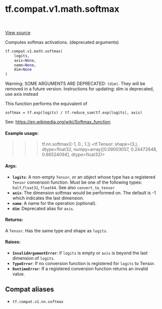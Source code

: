 <div itemscope itemtype="http://developers.google.com/ReferenceObject">
<meta itemprop="name" content="tf.compat.v1.math.softmax" />
<meta itemprop="path" content="Stable" />
</div>

# tf.compat.v1.math.softmax

<!-- Insert buttons and diff -->

<table class="tfo-notebook-buttons tfo-api" align="left">
</table>

<a target="_blank" href="/code/stable/tensorflow/python/ops/nn_ops.py">View source</a>



Computes softmax activations. (deprecated arguments)

``` python
tf.compat.v1.math.softmax(
    logits,
    axis=None,
    name=None,
    dim=None
)
```



<!-- Placeholder for "Used in" -->

Warning: SOME ARGUMENTS ARE DEPRECATED: `(dim)`. They will be removed in a future version.
Instructions for updating:
dim is deprecated, use axis instead

This function performs the equivalent of

    softmax = tf.exp(logits) / tf.reduce_sum(tf.exp(logits), axis)

See: https://en.wikipedia.org/wiki/Softmax_function

#### Example usage:


>>> tf.nn.softmax([-1, 0., 1.])
<tf.Tensor: shape=(3,), dtype=float32,
numpy=array([0.09003057, 0.24472848, 0.66524094], dtype=float32)>

#### Args:


* <b>`logits`</b>: A non-empty `Tensor`, or an object whose type has a registered
  `Tensor` conversion function. Must be one of the following types:
  `half`,`float32`, `float64`. See also `convert_to_tensor`
* <b>`axis`</b>: The dimension softmax would be performed on. The default is -1 which
  indicates the last dimension.
* <b>`name`</b>: A name for the operation (optional).
* <b>`dim`</b>: Deprecated alias for `axis`.


#### Returns:

A `Tensor`. Has the same type and shape as `logits`.



#### Raises:


* <b>`InvalidArgumentError`</b>: if `logits` is empty or `axis` is beyond the last
  dimension of `logits`.
* <b>`TypeError`</b>: If no conversion function is registered for `logits` to
  Tensor.
* <b>`RuntimeError`</b>: If a registered conversion function returns an invalid
  value.

## Compat aliases

* `tf.compat.v1.nn.softmax`

